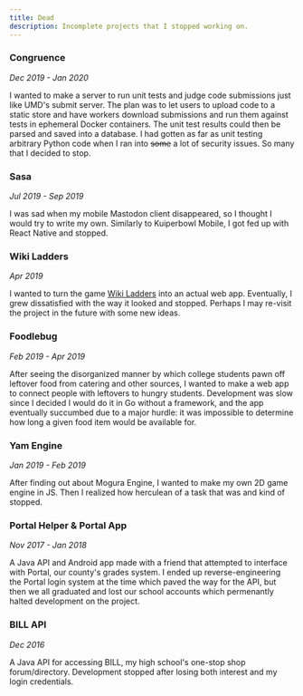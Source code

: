 ```yaml
---
title: Dead
description: Incomplete projects that I stopped working on.
---
```


### Congruence

*Dec 2019 - Jan 2020*

I wanted to make a server to run unit tests and judge code submissions just like UMD's submit server. The plan was to
let users to upload code to a static store and have workers download submissions and run them against tests in ephemeral Docker containers. The unit test results could then be parsed and saved into a database. I had gotten as far
as unit testing arbitrary Python code when I ran into <s>some</s> a lot of security issues.
So many that I decided to stop.

### Sasa

*Jul 2019 - Sep 2019*

I was sad when my mobile Mastodon client disappeared, so I thought I would try to write my own.
Similarly to Kuiperbowl Mobile, I got fed up with React Native and stopped.

### Wiki Ladders

*Apr 2019*

I wanted to turn the game [Wiki Ladders](https://en.wikipedia.org/wiki/Wikipedia:Wiki_Ladders)
into an actual web app. Eventually, I grew dissatisfied with the way it looked and stopped.
Perhaps I may re-visit the project in the future with some new ideas.

### Foodlebug

*Feb 2019 - Apr 2019*

After seeing the disorganized manner by which college students pawn off leftover food from catering and other sources,
I wanted to make a web app to connect people with leftovers to hungry students. Development was slow since I decided
I would do it in Go without a framework, and the app eventually succumbed due to a major hurdle: it was impossible to
determine how long a given food item would be available for.

### Yam Engine

*Jan 2019 - Feb 2019*

After finding out about Mogura Engine, I wanted to make my own 2D game engine in JS. Then I realized
how herculean of a task that was and kind of stopped.

### Portal Helper & Portal App

*Nov 2017 - Jan 2018*

A Java API and Android app made with a friend that attempted to interface with Portal, our county's grades system.
I ended up reverse-engineering the Portal login system at the time which paved the way for the API, but then we all graduated and
lost our school accounts which permenantly halted development on the project.

### BILL API

*Dec 2016*

A Java API for accessing BILL, my high school's one-stop shop forum/directory.
Development stopped after losing both interest and my login credentials.